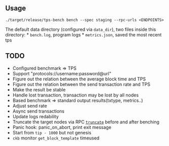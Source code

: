
## Usage

```
./target/release/tps-bench bench --spec staging --rpc-urls <ENDPOINTS>
```

The default data directory (configured via `data_dir`), two files inside this directory:
    * `bench.log`, program logs
    * `metrics.json`, saved the most recent tps

## TODO

  * Configured benchmark => TPS
  * Support "protocols://username:password@url"
  * Figure out the relation between the average block time and TPS
  * Figure out the relation between the send transaction rate and TPS
  * Make the result be stable
  * Handle lost transaction, transaction may be lost by all nodes
  * Based benchmark => standard output results(txtype, metrics..)
  * Adjust send rate
  * Async send transactions
  * Update logs redability
  * Truncate the target nodes via RPC [`truncate`](https://github.com/nervosnetwork/ckb/pull/2064) before and after benching
  * Panic hook: panic_on_abort, print exit message
  * Start from `tip - 1000` but not genesis
  * `ckb` monitor `get_block_template` timeused
